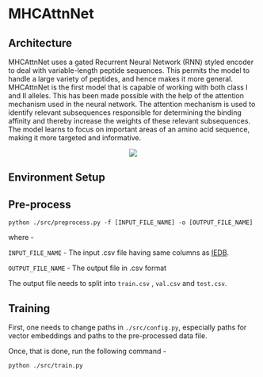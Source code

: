 # MHCAttnNet

## Architecture
MHCAttnNet uses a gated Recurrent Neural Network (RNN) styled encoder to deal with variable-length peptide sequences. This permits the model to handle a large variety of peptides, and hence makes it more general. MHCAttnNet is the first model that is capable of working with both class I and II alleles. This has been made possible with the help of the attention mechanism used in the neural network. The attention mechanism is used to identify relevant subsequences responsible for determining the binding affinity and thereby increase the weights of these relevant subsequences. The model learns to focus on important areas of an amino acid sequence, making it more targeted and informative. 

<p align="center">
  <img src="https://github.com/gopuvenkat/MHCAttnNet/blob/master/AI-arch-vertical-2.png" />
</p>

## Environment Setup

## Pre-process
`python ./src/preprocess.py -f [INPUT_FILE_NAME] -o [OUTPUT_FILE_NAME]`

where - 

`INPUT_FILE_NAME` - The input .csv file having same columns as [IEDB](https://www.iedb.org/).

`OUTPUT_FILE_NAME` - The output file in .csv format

The output file needs to split into `train.csv` , `val.csv` and `test.csv`.

## Training
First, one needs to change paths in `./src/config.py`, especially paths for vector embeddings and paths to the pre-processed data file.

Once, that is done, run the following command - 

`python ./src/train.py`
